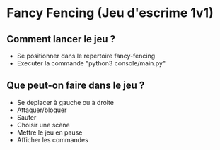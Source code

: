 # Fancy Fencing (Jeu d'escrime 1v1)

## Comment lancer le jeu ?
- Se positionner dans le repertoire fancy-fencing
- Executer la commande "python3 console/main.py"

## Que peut-on faire dans le jeu ?
- Se deplacer à gauche ou à droite
- Attaquer/bloquer
- Sauter
- Choisir une scène
- Mettre le jeu en pause
- Afficher les commandes
